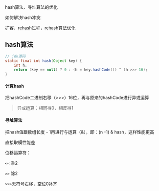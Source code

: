 hash算法、寻址算法的优化

如何解决hash冲突

扩容、rehash过程，rehash算法优化

 

## hash算法

```java
// jdk源码
static final int hash(Object key) {
    int h;
    return (key == null) ? 0 : (h = key.hashCode()) ^ (h >>> 16);
}
```

#### 计算hash

把hashCode二进制右移（>>>）16位，再与原来的hashCode进行异或运算

> 异或运算：相同得0，相反得1



#### 寻址算法

把hash值跟数组长度 - 1再进行与运算（&），即：(n -1) & hash，这样性能更高 

直接取模性能差



位移运算符：

```<<``` 乘2

```>>``` 除2

```>>>```无符号右移，空位0补齐